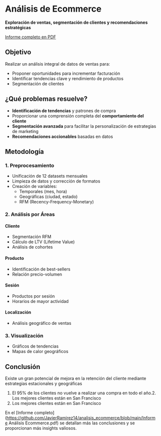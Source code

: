 # Análisis de Ecommerce
**Exploración de ventas, segmentación de clientes y recomendaciones estratégicas**  

[Informe completo en PDF](https://github.com/JavierRamirez14/analisis_ecommerce/blob/main/informe_analisis_ecommerce.pdf)

## Objetivo
Realizar un análisis integral de datos de ventas para:
- Proponer oportunidades para incrementar facturación
- Identificar tendencias clave y rendimiento de productos  
- Segmentación de clientes  

## ¿Qué problemas resuelve?
- **Identificación de tendencias** y patrones de compra  
- Proporcionar una comprensión completa del **comportamiento del cliente**  
- **Segmentación avanzada** para facilitar la personalización de estrategias de marketing  
- **Recomendaciones accionables** basadas en datos  

## Metodología
### 1. Preprocesamiento
- Unificación de 12 datasets mensuales  
- Limpieza de datos y corrección de formatos  
- Creación de variables:
  - Temporales (mes, hora)  
  - Geográficas (ciudad, estado)  
  - RFM (Recency-Frequency-Monetary)  

### 2. Análisis por Áreas
#### Cliente
- Segmentación RFM  
- Cálculo de LTV (Lifetime Value)  
- Análisis de cohortes  

#### Producto
- Identificación de best-sellers  
- Relación precio-volumen  

#### Sesión
- Productos por sesión  
- Horarios de mayor actividad  

#### Localización
- Análisis geográfico de ventas  

### 3. Visualización
- Gráficos de tendencias  
- Mapas de calor geográficos  

## Conclusión
Existe un gran potencial de mejora en la retención del cliente mediante estrategias estacionales y geográficas

1. El 95% de los clientes no vuelve a realizar una compra en todo el año.2. Los mejores clientes están en San Francisco
2. Los mejores clientes están en San Francisco

En el [Informe completo](https://github.com/JavierRamirez14/analisis_ecommerce/blob/main/Informe Análisis Ecommerce.pdf) se detallan más las conclusiones y se proporcionan más insights valiosos.
